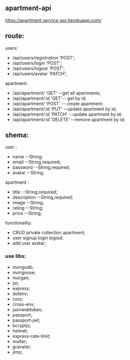 ## apartment-api

https://apartment-service-api.herokuapp.com/

## route:

users:

- /api/users/registration 'POST';
- /api/users/login 'POST';
- /api/users/logout 'POST';
- /api/users/avatar 'PATCH';

apartment:

- /api/apartment/ 'GET' --get all apartments;
- /api/apartment/:id 'GET'-- get by id;
- /api/apartment/ 'POST' -- create apartment;
- /api/apartment/:id 'PUT' --update apartment by id;
- /api/apartment/:id 'PATCH' --update apartment by id;
- /api/apartment/:id 'DELETE' --remove apartment by id;

## shema:

user :

- name --String;
- email --String,required;
- password --String,required;
- avatar --String;

apartment :

- title --String,required;
- description --String,required;
- image --String;
- rating --String;
- price --String;

functionality:

- CRUD private collection apartment;
- user signup login logout;
- add user avatar;

### use libs:

- mongodb;
- mongoose;
- morgan;
- joi;
- express;
- dotenv;
- cors;
- cross-env;
- jsonwebtoken;
- passport;
- passport-jwt;
- bcryptjs;
- helmet;
- express-rate-limit;
- multer;
- gravatar;
- jimp;
